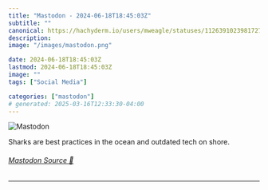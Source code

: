 ```yaml
---
title: "Mastodon - 2024-06-18T18:45:03Z"
subtitle: ""
canonical: https://hachyderm.io/users/mweagle/statuses/112639102398172777
description:
image: "/images/mastodon.png"

date: 2024-06-18T18:45:03Z
lastmod: 2024-06-18T18:45:03Z
image: ""
tags: ["Social Media"]

categories: ["mastodon"]
# generated: 2025-03-16T12:33:30-04:00
---
```

![Mastodon](/images/mastodon.png)

<p>Sharks are best practices in the ocean and outdated tech on shore.</p>


###### [Mastodon Source 🐘](https://hachyderm.io/@mweagle/112639102398172777)

___

